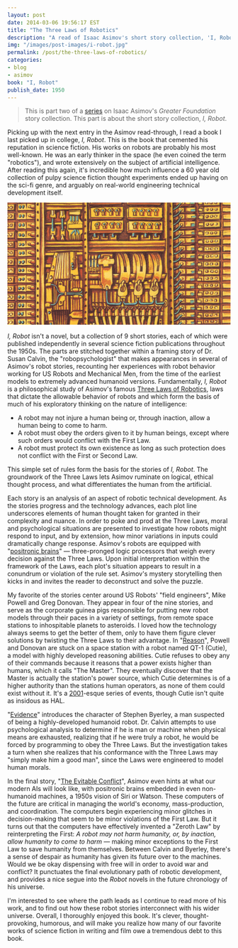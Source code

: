 ```yaml
---
layout: post
date: 2014-03-06 19:56:17 EST
title: "The Three Laws of Robotics"
description: "A read of Isaac Asimov's short story collection, 'I, Robot.'"
img: "/images/post-images/i-robot.jpg"
permalink: /post/the-three-laws-of-robotics/
categories:
- blog
- asimov
book: "I, Robot"
publish_date: 1950
---
```


>This is part two of a [series](/features/asimov/) on Isaac Asimov's _Greater Foundation_ story collection. This part is about the short story collection, _I, Robot_.

Picking up with the next entry in the Asimov read-through, I read a book I last picked up in college, _I, Robot_. This is the book that cemented his reputation in science fiction. His works on robots are probably his most well-known. He was an early thinker in the space (he even coined the term "robotics"), and wrote extensively on the subject of artificial intelligence. After reading this again, it's incredible how much influence a 60 year old collection of pulpy science fiction thought experiments ended up having on the sci-fi genre, and arguably on real-world engineering technical development itself.

![I, Robot](/images/post-images/i-robot.jpg)

_I, Robot_ isn't a novel, but a collection of 9 short stories, each of which were published independently in several science fiction publications throughout the 1950s. The parts are stitched together within a framing story of Dr. Susan Calvin, the "robopsychologist" that makes appearances in several of Asimov's robot stories, recounting her experiences with robot behavior working for US Robots and Mechanical Men, from the time of the earliest models to extremely advanced humanoid versions. Fundamentally, _I, Robot_ is a philosophical study of Asimov's famous [Three Laws of Robotics](https://en.wikipedia.org/wiki/Three_Laws_of_Robotics), laws that dictate the allowable behavior of robots and which form the basis of much of his exploratory thinking on the nature of intelligence:

* A robot may not injure a human being or, through inaction, allow a human being to come to harm.
* A robot must obey the orders given to it by human beings, except where such orders would conflict with the First Law.
* A robot must protect its own existence as long as such protection does not conflict with the First or Second Law.

This simple set of rules form the basis for the stories of _I, Robot_. The groundwork of the Three Laws lets Asimov ruminate on logical, ethical thought process, and what differentiates the human from the artificial.

Each story is an analysis of an aspect of robotic technical development. As the stories progress and the technology advances, each plot line underscores elements of human thought taken for granted in their complexity and nuance. In order to poke and prod at the Three Laws, moral and psychological situations are presented to investigate how robots might respond to input, and by extension, how minor variations in inputs could dramatically change response. Asimov's robots are equipped with "[positronic brains](https://en.wikipedia.org/wiki/Positronic_brain)" &mdash; three-pronged logic processors that weigh every decision against the Three Laws. Upon initial interpretation within the framework of the Laws, each plot's situation appears to result in a conundrum or violation of the rule set. Asimov's mystery storytelling then kicks in and invites the reader to deconstruct and solve the puzzle.

My favorite of the stories center around US Robots' "field engineers", Mike Powell and Greg Donovan. They appear in four of the nine stories, and serve as the corporate guinea pigs responsible for putting new robot models through their paces in a variety of settings, from remote space stations to inhospitable planets to asteroids. I loved how the technology always seems to get the better of them, only to have them figure clever solutions by twisting the Three Laws to their advantage. In "[Reason](https://en.wikipedia.org/wiki/Reason_(short_story))", Powell and Donovan are stuck on a space station with a robot named QT-1 (Cutie), a model with highly developed reasoning abilities. Cutie refuses to obey any of their commands because it reasons that a power exists higher than humans, which it calls "The Master". They eventually discover that the Master is actually the station's power source, which Cutie determines is of a higher authority than the stations human operators, as none of them could exist without it. It's a [2001](https://en.wikipedia.org/wiki/2001:_A_Space_Odyssey_(film))-esque series of events, though Cutie isn't quite as insidous as HAL.

"[Evidence](https://en.wikipedia.org/wiki/Evidence_(short_story))" introduces the character of Stephen Byerley, a man suspected of being a highly-developed humanoid robot. Dr. Calvin attempts to use psychological analysis to determine if he is man or machine when physical means are exhausted, realizing that if he were truly a robot, he would be forced by programming to obey the Three Laws. But the investigation takes a turn when she realizes that his conformance with the Three Laws may "simply make him a good man", since the Laws were engineered to model human morals.

In the final story, "[The Evitable Conflict](https://en.wikipedia.org/wiki/The_Evitable_Conflict)", Asimov even hints at what our modern AIs will look like, with positronic brains embedded in even non-humanoid machines, a 1950s vision of Siri or Watson. These computers of the future are critical in managing the world's economy, mass-production, and coordination. The computers begin experiencing minor glitches in decision-making that seem to be minor violations of the First Law. But it turns out that the computers have effectively invented a "Zeroth Law" by reinterpreting the First: _A robot may not harm humanity, or, by inaction, allow humanity to come to harm_ &mdash; making minor exceptions to the First Law to save humanity from themselves. Between Calvin and Byerley, there's a sense of despair as humanity has given its future over to the machines. Would we be okay dispensing with free will in order to avoid war and conflict? It punctuates the final evolutionary path of robotic development, and provides a nice segue into the _Robot_ novels in the future chronology of his universe.

I'm interested to see where the path leads as I continue to read more of his work, and to find out how these robot stories interconnect with his wider universe. Overall, I thoroughly enjoyed this book. It's clever, thought-provoking, humorous, and will make you realize how many of our favorite works of science fiction in writing and film owe a tremendous debt to this book.
